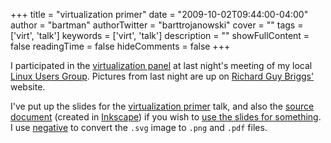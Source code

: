 +++
title = "virtualization primer"
date = "2009-10-02T09:44:00-04:00"
author = "bartman"
authorTwitter = "barttrojanowski"
cover = ""
tags = ['virt', 'talk']
keywords = ['virt', 'talk']
description = ""
showFullContent = false
readingTime = false
hideComments = false
+++

I participated in the [virtualization panel](http://oclug.on.ca/meeting/48/) at last night's meeting of my local [Linux Users Group](http://oclug.on.ca/).  Pictures
from last night are up on [Richard Guy Briggs'](http://tricolour.net/photos/2009/10/01/oclug.html) website.

I've put up the slides for the [virtualization primer](http://www.jukie.net/~bart/slides/virt-intro/) talk, and also the [source document](http://gitweb.jukie.net/virt-intro.git)
(created in [Inkscape](http://www.inkscape.org/)) if you wish to [use the slides for something](http://creativecommons.org/licenses/by-nc-sa/3.0/).
I use [negative](http://github.com/bartman/negative) to convert the `.svg` image to `.png` and `.pdf` files.